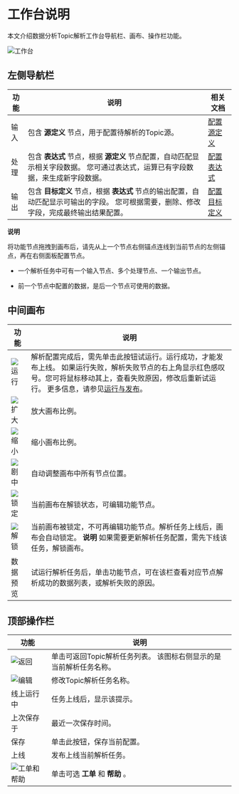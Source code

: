 工作台说明 
==========================

本文介绍数据分析Topic解析工作台导航栏、画布、操作栏功能。

![工作台](https://static-aliyun-doc.oss-accelerate.aliyuncs.com/assets/img/zh-CN/9500070161/p224684.png)

左侧导航栏 
--------------------------



| 功能 |                                             说明                                             |                                相关文档                                 |
|----|--------------------------------------------------------------------------------------------|---------------------------------------------------------------------|
| 输入 | 包含 **源定义** 节点，用于配置待解析的Topic源。                                                              | [配置源定义](/cn.zh-CN/数据资产管理/Topic管理/配置数据解析/配置源定义.md)   |
| 处理 | 包含 **表达式** 节点，根据 **源定义** 节点配置，自动匹配显示相关字段数据。 您可通过表达式，运算已有字段数据，来生成新字段数据。     | [配置表达式](/cn.zh-CN/数据资产管理/Topic管理/配置数据解析/配置表达式.md)   |
| 输出 | 包含 **目标定义** 节点，根据 **表达式** 节点的输出配置，自动匹配显示可输出的字段。 您可根据需要，删除、修改字段，完成最终输出结果配置。 | [配置目标定义](/cn.zh-CN/数据资产管理/Topic管理/配置数据解析/配置目标定义.md) |


**说明**

将功能节点拖拽到画布后，请先从上一个节点右侧锚点连线到当前节点的左侧锚点，再在右侧面板配置节点。

* 一个解析任务中可有一个输入节点、多个处理节点、一个输出节点。

  

* 前一个节点中配置的数据，是后一个节点可使用的数据。

  




中间画布 
-------------------------



|                                                  功能                                                  |                                                                                           说明                                                                                            |
|------------------------------------------------------------------------------------------------------|-----------------------------------------------------------------------------------------------------------------------------------------------------------------------------------------|
| ![运行](https://static-aliyun-doc.oss-accelerate.aliyuncs.com/assets/img/zh-CN/9576389061/p199617.png) | 解析配置完成后，需先单击此按钮试运行。运行成功，才能发布上线。 如果运行失败，解析失败节点的右上角显示红色感叹号。您可将鼠标移动其上，查看失败原因，修改后重新试运行。 更多信息，请参见[运行与发布](/cn.zh-CN/数据资产管理/Topic管理/运行与发布.md)。 |
| ![扩大](https://static-aliyun-doc.oss-accelerate.aliyuncs.com/assets/img/zh-CN/9576389061/p199615.png) | 放大画布比例。                                                                                                                                                                                 |
| ![缩小](https://static-aliyun-doc.oss-accelerate.aliyuncs.com/assets/img/zh-CN/9576389061/p199622.png) | 缩小画布比例。                                                                                                                                                                                 |
| ![剧中](https://static-aliyun-doc.oss-accelerate.aliyuncs.com/assets/img/zh-CN/9576389061/p199649.png) | 自动调整画布中所有节点位置。                                                                                                                                                                          |
| ![锁定](https://static-aliyun-doc.oss-accelerate.aliyuncs.com/assets/img/zh-CN/9576389061/p199653.png) | 当前画布在解锁状态，可编辑功能节点。                                                                                                                                                                      |
| ![解锁](https://static-aliyun-doc.oss-accelerate.aliyuncs.com/assets/img/zh-CN/9576389061/p199656.png) | 当前画布被锁定，不可再编辑功能节点。解析任务上线后，画布会自动锁定。 **说明** 如果需要更新解析任务配置，需先下线该任务，解锁画布。                                                                                                    |
| 数据预览                                                                                                 | 试运行解析任务后，单击功能节点，可在该栏查看对应节点解析成功的数据列表，或解析失败的原因。                                                                                                                                           |



顶部操作栏 
--------------------------



|                                                   功能                                                    |                          说明                          |
|---------------------------------------------------------------------------------------------------------|------------------------------------------------------|
| ![返回](https://static-aliyun-doc.oss-accelerate.aliyuncs.com/assets/img/zh-CN/9576389061/p199665.png)    | 单击可返回Topic解析任务列表。 该图标右侧显示的是当前解析任务名称。 |
| ![编辑](https://static-aliyun-doc.oss-accelerate.aliyuncs.com/assets/img/zh-CN/9576389061/p199666.png)    | 修改Topic解析任务名称。                                       |
| 线上运行中                                                                                                   | 任务上线后，显示该提示。                                         |
| 上次保存于                                                                                                   | 最近一次保存时间。                                            |
| 保存                                                                                                      | 单击此按钮，保存当前配置。                                        |
| 上线                                                                                                      | 发布上线当前解析任务。                                          |
| ![工单和帮助](https://static-aliyun-doc.oss-accelerate.aliyuncs.com/assets/img/zh-CN/9500070161/p224686.png) | 单击可选 **工单** 和 **帮助** 。                               |


